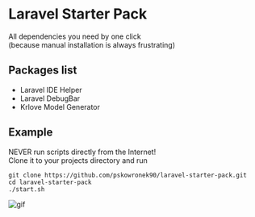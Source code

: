 # Laravel Starter Pack
All dependencies you need by one click<br>
(because manual installation is always frustrating)<br>
## Packages list
* Laravel IDE Helper
* Laravel DebugBar
* Krlove Model Generator
## Example
NEVER run scripts directly from the Internet!<br>
Clone it to your projects directory and run
```
git clone https://github.com/pskowronek90/laravel-starter-pack.git
cd laravel-starter-pack
./start.sh    
```
![gif](https://i.imgur.com/urSWDzL.gif)


